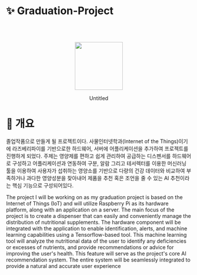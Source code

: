 # ✨ Graduation-Project
<br>
<br>
<p align = "center"><img src="https://user-images.githubusercontent.com/129068544/229585417-f4b19b8b-9f5b-4840-9b93-cdfb70bf7f9a.png"  width="130" height="130"/>

<p align = "center">Untitled</p>

# 📔 개요
졸업작품으로 만들게 될 프로젝트이다. 사물인터넷학과(Internet of the Things)이기에 라즈베리파이를 기반으로한 하드웨어, 서버에 어플리케이션을 추가하여 프로젝트를 진행하게 되었다. 주제는 영양제를 편하고 쉽게 관리하여 공급하는 디스펜서를 하드웨어로 구성하고 어플리케이션과 연동하여 구분, 알람 그리고 테서렉터를 이용한 머신러닝 툴을 이용하여 사용자가 섭취하는 영양소를 기반으로 다량의 건강 데이터와 비교하여 부족하거나 과다한 영양성분을 찾아내어 제품을 추천 혹은 조언을 줄 수 있는 AI 추천이라는 핵심 기능으로 구성되어있다.

The project I will be working on as my graduation project is based on the Internet of Things (IoT) and will utilize Raspberry Pi as its hardware platform, along with an application on a server. The main focus of the project is to create a dispenser that can easily and conveniently manage the distribution of nutritional supplements. The hardware component will be integrated with the application to enable identification, alerts, and machine learning capabilities using a Tensorflow-based tool. This machine learning tool will analyze the nutritional data of the user to identify any deficiencies or excesses of nutrients, and provide recommendations or advice for improving the user's health. This feature will serve as the project's core AI recommendation system. The entire system will be seamlessly integrated to provide a natural and accurate user experience
